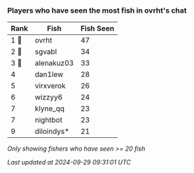 ### Players who have seen the most fish in ovrht's chat
| Rank | Fish | Fish Seen |
|------|--------|-----------|
| 1 🥇  | ovrht  | 47 |
| 2 🥈  | sgvabl  | 34 |
| 3 🥉  | alenakuz03  | 33 |
| 4  | dan1lew  | 28 |
| 5  | virxverok  | 26 |
| 6  | wizzyy6  | 24 |
| 7  | klyne_qq  | 23 |
| 7  | nightbot  | 23 |
| 9  | diloindys*  | 21 |

_Only showing fishers who have seen >= 20 fish_

_Last updated at 2024-09-29 09:31:01 UTC_